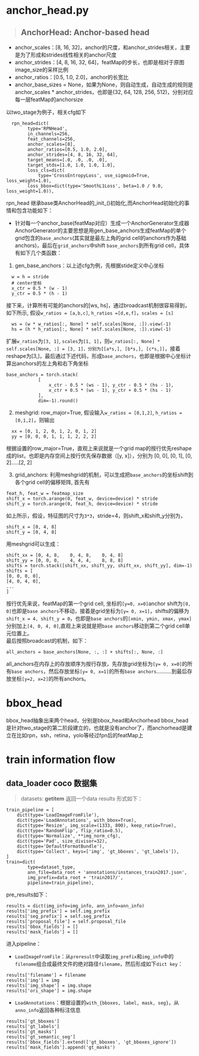 # anchor_head.py

> ## AnchorHead: Anchor-based head

- anchor_scales：[8, 16, 32]，anchor的尺度，和anchor_strides相关，主要是为了形成和strides线性相关的anchor尺度
- anchor_strides：[4, 8, 16, 32, 64]，featMap的步长，也即是相对于原图image_size的采样比例
- anchor_ratios：[0.5, 1.0, 2.0]，anchor的长宽比
- anchor_base_sizes = None，如果为None，则自动生成，自动生成的规则是anchor_scales * anchor_strides，也即是(32, 64, 128, 256, 512)，分别对应每一层featMap的anchorsize

以two_stage为例子，相关cfg如下
```
  rpn_head=dict(
        type='RPNHead',
        in_channels=256,
        feat_channels=256,
        anchor_scales=[8],
        anchor_ratios=[0.5, 1.0, 2.0],
        anchor_strides=[4, 8, 16, 32, 64],
        target_means=[.0, .0, .0, .0],
        target_stds=[1.0, 1.0, 1.0, 1.0],
        loss_cls=dict(
            type='CrossEntropyLoss', use_sigmoid=True, loss_weight=1.0),
        loss_bbox=dict(type='SmoothL1Loss', beta=1.0 / 9.0, loss_weight=1.0)),
```
rpn_head 继承base类AnchorHead的_init_()初始化,而AnchorHead初始化的事情和包含功能如下：

- 针对每一个anchor_base(featMap对应）生成一个AnchorGenerator生成器  
AnchorGenerator的主要思想是用gen_base_anchors生成featMap的单个grid包含的`base_anchors`(其实就是最左上角的grid cell的anchors作为基础anchors)，最后在`grid_anchors`中shift `base_anchors`到所有grid cell，具体有如下几个类函数：  
1. gen_base_anchors：以上述cfg为例，先根据stide定义中心坐标
```
  w = h = stride
  # center坐标
  x_ctr = 0.5 * (w - 1)
  y_ctr = 0.5 * (h - 1)
```
接下来，计算所有可能的anchors的[ws, hs]，通过broadcast机制很容易得到，如下所示, 假设`w_ratios = [a,b,c]`, `h_ratios =[d,e,f]`，`scales = [s]`
```
  ws = (w * w_ratios[:, None] * self.scales[None, :]).view(-1)
  hs = (h * h_ratios[:, None] * self.scales[None, :]).view(-1)
```
扩展`w_ratios`为`[3, 1]`, `scales`为`[1, 1]`，则`w_ratios[:, None] * self.scales[None, :] = [3, 1]，分别为[[a*s,], [b*s,], [c*s,]]`，接着reshape为[3,]，最后通过下述代码，形成`base_anchors`，也即是根据中心坐标计算出anchors的左上角和右下角坐标
```
base_anchors = torch.stack(
            [
                x_ctr - 0.5 * (ws - 1), y_ctr - 0.5 * (hs - 1),
                x_ctr + 0.5 * (ws - 1), y_ctr + 0.5 * (hs - 1)
            ],
            dim=-1).round()
```
2. meshgrid: row_major=True, 假设输入`w_ratios = [0,1,2]`, `h_ratios =[0,1,2]`，则输出
```
  xx = [0, 1, 2, 0, 1, 2, 0, 1, 2]
  yy = [0, 0, 0, 1, 1, 1, 2, 2, 2]
```
根据设置的row_major=True，直观上来说就是一个grid map的按行优先reshape成的list，也即是内存空间上按行优先保存数据（[y, x]），分别为 [0, 0], [0, 1], [0, 2].....[2, 2]  

3. grid_anchors: 利用meshgrid的机制，可以生成把`base_anchors`的坐标shift到各个grid cell的偏移矩阵, 首先有
```
feat_h, feat_w = featmap_size
shift_x = torch.arange(0, feat_w, device=device) * stride
shift_y = torch.arange(0, feat_h, device=device) * stride
```
如上所示，假设，特征图的尺寸为`3*3`，stride=4，则shift_x和shift_y分别为，
```
shift_x = [0, 4, 8]
shift_y = [0, 4, 8]
```
用meshgrid可以生成：
```
shift_xx = [0, 4, 8,    0, 4, 8,    0, 4, 8]
shift_yy = [0, 0, 0,    4, 4, 4,    8, 8, 8]
shifts = torch.stack([shift_xx, shift_yy, shift_xx, shift_yy], dim=-1)
shifts = [
[0, 0, 0, 0],
[4, 0, 4, 0],
...
]
```
按行优先来说，featMap的第一个grid cell, 坐标的`[y=0, x=0]`anchor shift为`[0, 0]`也即是`base anchors`不移动，接着是grid坐标为`[y= 0, x=1]`，shifts的偏移为`shift_x = 4, shift_y = 0`，也即是`base anchors`的`[xmin, ymin, xmax, ymax]`分别加上`[4, 0, 4, 0]`,直观上来说就是把`base anchors`移动到第二个grid cell单元位置上。  
最后按照broadcast的机制，如下：
```
all_anchors = base_anchors[None, :, :] + shifts[:, None, :]
```
all_anchors在内存上的存放顺序为按行存放，先存放grid坐标为`[y= 0, x=0]`的所有`base anchors`，然后存放坐标`[y= 0, x=1]`的所有`base anchors`..........到最后存放坐标`[y=2, x=2]`的所有anchors。

# bbox_head
bbox_head抽象出来两个head，分别是bbox_head和Anchorhead
bbox_head 是针对two_stage的第二阶段建立的，也就是没有anchor了，而anchorhead是建立在比如rpn，ssh，retina，yolo等经过fpn后的featMap上


# train information flow

## data_loader coco 数据集
> datasets: __getitem__ 返回一个data results 形式如下：
```
train_pipeline = [
    dict(type='LoadImageFromFile'),
    dict(type='LoadAnnotations', with_bbox=True),
    dict(type='Resize', img_scale=(1333, 800), keep_ratio=True),
    dict(type='RandomFlip', flip_ratio=0.5),
    dict(type='Normalize', **img_norm_cfg),
    dict(type='Pad', size_divisor=32),
    dict(type='DefaultFormatBundle'),
    dict(type='Collect', keys=['img', 'gt_bboxes', 'gt_labels']),
]
train=dict(
        type=dataset_type,
        ann_file=data_root + 'annotations/instances_train2017.json',
        img_prefix=data_root + 'train2017/',
        pipeline=train_pipeline),
```
pre_results如下：
```
results = dict(img_info=img_info, ann_info=ann_info)
results['img_prefix'] = self.img_prefix
results['seg_prefix'] = self.seg_prefix
results['proposal_file'] = self.proposal_file
results['bbox_fields'] = []
results['mask_fields'] = []
```
进入pipeline：
- `LoadImageFromFile`：从`preresult`中读取`img_prefix`和`img_info`中的`filename`组合成最终文件的绝对路径`filename`，然后形成如下`dict key`：
```
results['filename'] = filename
results['img'] = img
results['img_shape'] = img.shape
results['ori_shape'] = img.shape
```
- `LoadAnnotations`：根据设置的`with_{bboxes, label, mask, seg}`，从`anno_info`返回各种标注信息
```
results['gt_bboxes'] 
results['gt_labels']
results['gt_masks']
results['gt_semantic_seg']
results['bbox_fields'].extend(['gt_bboxes', 'gt_bboxes_ignore'])
results['mask_fields'].append('gt_masks')
```









